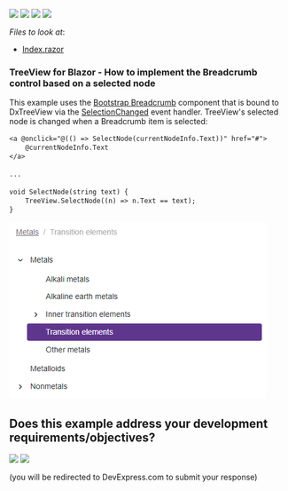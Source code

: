 <!-- default badges list -->
![](https://img.shields.io/endpoint?url=https://codecentral.devexpress.com/api/v1/VersionRange/230153384/19.1.10%2B)
[![](https://img.shields.io/badge/Open_in_DevExpress_Support_Center-FF7200?style=flat-square&logo=DevExpress&logoColor=white)](https://supportcenter.devexpress.com/ticket/details/T848395)
[![](https://img.shields.io/badge/📖_How_to_use_DevExpress_Examples-e9f6fc?style=flat-square)](https://docs.devexpress.com/GeneralInformation/403183)
[![](https://img.shields.io/badge/💬_Leave_Feedback-feecdd?style=flat-square)](#does-this-example-address-your-development-requirementsobjectives)
<!-- default badges end -->
<!-- default file list -->
*Files to look at*:

* [Index.razor](./CS/TreeViewBreadcrumbs/Pages/Index.razor)
<!-- default file list end -->

### TreeView for Blazor - How to implement the Breadcrumb control based on a selected node

This example uses the  [Bootstrap Breadcrumb](https://getbootstrap.com/docs/4.0/components/breadcrumb/) component that is bound to DxTreeView via the [SelectionChanged](https://docs.devexpress.com/Blazor/DevExpress.Blazor.DxTreeView.SelectionChanged) event handler. TreeView's selected node is changed when a Breadcrumb item is selected:
```
<a @onclick="@(() => SelectNode(currentNodeInfo.Text))" href="#">
    @currentNodeInfo.Text
</a>

...

void SelectNode(string text) {
    TreeView.SelectNode((n) => n.Text == text);
}
```
![](/TreeView.png)
<!-- feedback -->
## Does this example address your development requirements/objectives?

[<img src="https://www.devexpress.com/support/examples/i/yes-button.svg"/>](https://www.devexpress.com/support/examples/survey.xml?utm_source=github&utm_campaign=implement-the-Breadcrumb-based-on-treeview-node&~~~was_helpful=yes) [<img src="https://www.devexpress.com/support/examples/i/no-button.svg"/>](https://www.devexpress.com/support/examples/survey.xml?utm_source=github&utm_campaign=implement-the-Breadcrumb-based-on-treeview-node&~~~was_helpful=no)

(you will be redirected to DevExpress.com to submit your response)
<!-- feedback end -->
